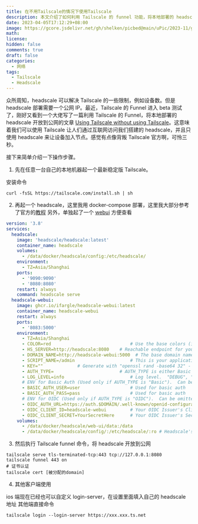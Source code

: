 ```yaml
---
title: 在不用Tailscale的情况下使用Tailscale
description: 本文介绍了如何利用 Tailscale 的 funnel 功能，将本地部署的 headscale 开放到公网，从而解决 headscale 部署需要公网 IP 的限制。通过这种方式，可以使用 headscale 来让设备加入节点，而不需要使用 Tailscale。
date: 2023-04-05T17:12:29+08:00
image: https://gcore.jsdelivr.net/gh/shelken/picbed@main/uPic/2023-11/gyzvPb.png
math: 
license: 
hidden: false
comments: true
draft: false
categories:
  - 网络
tags:
  - Tailscale
  - Headscale
---
```


众所周知，headscale 可以解决 Tailscale 的一些限制，例如设备数。但是 headscale 部署需要一个公网 IP。最近，Tailscale 的 Funnel 进入 beta 测试了，刚好又看到一个大佬写了一篇利用 Tailscale 的 Funnel，将本地部署的 headscale 开放到公网的文章 [Using Tailscale without using Tailscale](https://tailscale.dev/blog/headscale-funnel)。这意味着我们可以使用 Tailscale 让人们通过互联网访问我们搭建的 headscale，并且只使用 headscale 来让设备加入节点。感觉有点像背叛 Tailscale 官方啊，可怜三秒。

接下来简单介绍一下操作步骤。

1. 先在任意一台自己的本地机器起一个最新稳定版 Tailscale。

安装命令

```shell
curl -fsSL https://tailscale.com/install.sh | sh
```

2. 再起一个 headscale，这里我用 docker-compose 部署，这里我大部分参考了官方的[教程](https://github.com/juanfont/headscale/blob/main/docs/running-headscale-container.md)
另外，单独起了一个 [webui](https://github.com/iFargle/headscale-webui/blob/main/SETUP.md#docker-compose) 方便查看


```yml
version: '3.8'
services:
  headscale:
    image: 'headscale/headscale:latest'
    container_name: headscale
    volumes:
      - /data/docker/headscale/config:/etc/headscale/
    environment:
      - TZ=Asia/Shanghai
    ports:
      - '9090:9090'
      - '8080:8080'
    restart: always
    command: headscale serve
  headscale-webui:
    image: ghcr.io/ifargle/headscale-webui:latest
    container_name: headscale-webui
    restart: always
    ports:
      - '8083:5000'
    environment:
      - TZ=Asia/Shanghai
      - COLOR=red                              # Use the base colors (ie, no darken-3, etc) -
      - HS_SERVER=http://headscale:8080    # Reachable endpoint for your Headscale server
      - DOMAIN_NAME=http://headscale-webui:5000  # The base domain name for this container.
      - SCRIPT_NAME=/admin                     # This is your applications base path (wsgi requires the name "SCRIPT_NAME").  Remove if you are hosing at the root /
      - KEY=""             # Generate with "openssl rand -base64 32" - used to encrypt your key on disk.
      - AUTH_TYPE=                         # AUTH_TYPE is either Basic or OIDC.  Empty for no authentication
      - LOG_LEVEL=info                         # Log level.  "DEBUG", "ERROR", "WARNING", or "INFO".  Default "INFO"
      # ENV for Basic Auth (Used only if AUTH_TYPE is "Basic").  Can be omitted if you aren't using Basic Auth
      - BASIC_AUTH_USER=user                   # Used for basic auth
      - BASIC_AUTH_PASS=pass                   # Used for basic auth
      # ENV for OIDC (Used only if AUTH_TYPE is "OIDC").  Can be omitted if you aren't using OIDC
      - OIDC_AUTH_URL=https://auth.$DOMAIN/.well-known/openid-configuration # URL for your OIDC issuer's well-known endpoint
      - OIDC_CLIENT_ID=headscale-webui         # Your OIDC Issuer's Client ID for Headscale-WebUI
      - OIDC_CLIENT_SECRET=YourSecretHere      # Your OIDC Issuer's Secret Key for Headscale-WebUI
    volumes:
      - /data/docker/headscale/web-ui/data:/data                         # Headscale-WebUI's storage.  Make sure ./volume is readable by UID 1000 (chown 1000:1000 ./volume)
      - /data/docker/headscale/config/:/etc/headscale/:ro # Headscale's config storage location.  Used to read your Headscale config.
```

3. 然后执行 Tailscale funnel 命令，将 headscale 开放到公网

```
tailscale serve tls-terminated-tcp:443 tcp://127.0.0.1:8080
tailscale funnel 443 on
# 证书认证
tailscale cert [被分配的domain]
```

4. 其他客户端使用

ios 端现在已经也可以自定义 login-server，在设置里面填入自己的 headscale 地址
其他端直接命令

```
tailscale login --login-server https://xxx.xxx.ts.net
```
